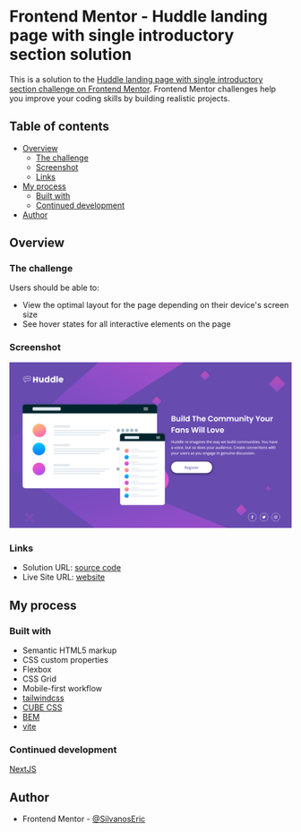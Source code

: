 # Frontend Mentor - Huddle landing page with single introductory section solution

This is a solution to the [Huddle landing page with single introductory section challenge on Frontend Mentor](https://www.frontendmentor.io/challenges/huddle-landing-page-with-a-single-introductory-section-B_2Wvxgi0). Frontend Mentor challenges help you improve your coding skills by building realistic projects.

## Table of contents

- [Overview](#overview)
  - [The challenge](#the-challenge)
  - [Screenshot](#screenshot)
  - [Links](#links)
- [My process](#my-process)
  - [Built with](#built-with)
  - [Continued development](#continued-development)
- [Author](#author)

## Overview

### The challenge

Users should be able to:

- View the optimal layout for the page depending on their device's screen size
- See hover states for all interactive elements on the page

### Screenshot

![](./screenshot.png)

### Links

- Solution URL: [source code](https://github.com/SilvanosEric/huddle-landing-page)
- Live Site URL: [website](https://silvanoseric.github.io/huddle-landing-page/)

## My process

### Built with

- Semantic HTML5 markup
- CSS custom properties
- Flexbox
- CSS Grid
- Mobile-first workflow
- [tailwindcss](https://tailwindcss.com/)
- [CUBE CSS](https://cube.fyi/)
- [BEM](http://getbem.com/)
- [vite](https://vitejs.dev/)

### Continued development

[NextJS](https://nextjs.org/)

## Author

- Frontend Mentor - [@SilvanosEric](https://www.frontendmentor.io/profile/SilvanosEric)

